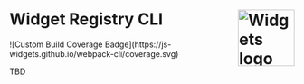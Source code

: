 <h1>Widget Registry CLI<img align="right" src="https://avatars.githubusercontent.com/u/72320367?s=400&u=05a3dd94b047a4dcc00fd1850dadfcc03f790cdd&v=4" alt="Widgets logo" title="Widgets logo" width="100"></h1>
![Custom Build Coverage Badge](https://js-widgets.github.io/webpack-cli/coverage.svg)

TBD

